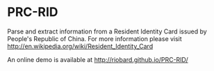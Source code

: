 # PRC-RID

Parse and extract information from a Resident Identity Card issued by People's
Republic of China. For more information please visit
http://en.wikipedia.org/wiki/Resident_Identity_Card

An online demo is available at http://riobard.github.io/PRC-RID/
